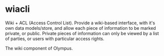 # wiacli

Wiki + ACL (Access Control List). Provide a wiki-based interface, with it's own data models/store, and allow each piece of information to be marked private, or public. Private pieces of information can only be viewed by a list of parties, or users with particular access rights.

The wiki component of Olympus.

